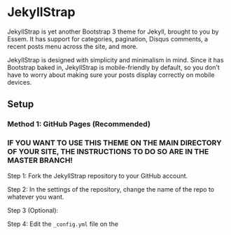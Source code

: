 # JekyllStrap
JekyllStrap is yet another Bootstrap 3 theme for Jekyll, brought to you by Essem. It has support for categories, pagination, Disqus comments, a recent posts menu across the site, and more.

JekyllStrap is designed with simplicity and minimalism in mind. Since it has Bootstrap baked in, JekyllStrap is mobile-friendly by default, so you don’t have to worry about making sure your posts display correctly on mobile devices.

## Setup

### Method 1: GitHub Pages (Recommended)

### IF YOU WANT TO USE THIS THEME ON THE MAIN DIRECTORY OF YOUR SITE, THE INSTRUCTIONS TO DO SO ARE IN THE MASTER BRANCH!

Step 1: Fork the JekyllStrap repository to your GitHub account.

Step 2: In the settings of the repository, change the name of the repo to whatever you want.

Step 3 (Optional):

Step 4: Edit the `_config.yml` file on the
